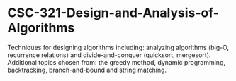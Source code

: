 # CSC-321-Design-and-Analysis-of-Algorithms


Techniques for designing algorithms including: analyzing algorithms (big-O, recurrence relations) and divide-and-conquer (quicksort, mergesort). Additional topics chosen from: the greedy method, dynamic programming, backtracking, branch-and-bound and string matching. 
